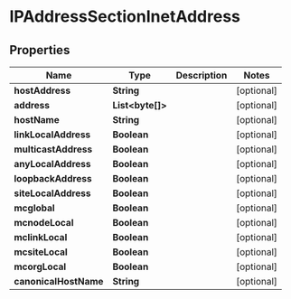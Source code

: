

# IPAddressSectionInetAddress


## Properties

| Name | Type | Description | Notes |
|------------ | ------------- | ------------- | -------------|
|**hostAddress** | **String** |  |  [optional] |
|**address** | **List&lt;byte[]&gt;** |  |  [optional] |
|**hostName** | **String** |  |  [optional] |
|**linkLocalAddress** | **Boolean** |  |  [optional] |
|**multicastAddress** | **Boolean** |  |  [optional] |
|**anyLocalAddress** | **Boolean** |  |  [optional] |
|**loopbackAddress** | **Boolean** |  |  [optional] |
|**siteLocalAddress** | **Boolean** |  |  [optional] |
|**mcglobal** | **Boolean** |  |  [optional] |
|**mcnodeLocal** | **Boolean** |  |  [optional] |
|**mclinkLocal** | **Boolean** |  |  [optional] |
|**mcsiteLocal** | **Boolean** |  |  [optional] |
|**mcorgLocal** | **Boolean** |  |  [optional] |
|**canonicalHostName** | **String** |  |  [optional] |



